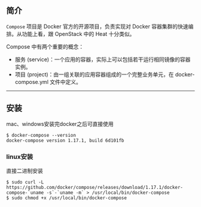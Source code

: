 ## 简介
`Compose` 项目是 Docker 官方的开源项目，负责实现对 Docker 容器集群的快速编排。从功能上看，跟 OpenStack 中的 Heat 十分类似。

Compose 中有两个重要的概念：

+ 服务 (service)：一个应用的容器，实际上可以包括若干运行相同镜像的容器实例。
+ 项目 (project)：由一组关联的应用容器组成的一个完整业务单元，在 docker-compose.yml 文件中定义。

***

## 安装

mac、windows安装完docker之后可直接使用
```
$ docker-compose --version
docker-compose version 1.17.1, build 6d101fb
```

### linux安装

直接二进制安装
```
$ sudo curl -L https://github.com/docker/compose/releases/download/1.17.1/docker-compose-`uname -s`-`uname -m` > /usr/local/bin/docker-compose
$ sudo chmod +x /usr/local/bin/docker-compose
```
